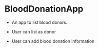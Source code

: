 # BloodDonationApp
- An app to list blood donors.

- User can list as donor

- User can add blood donation information
